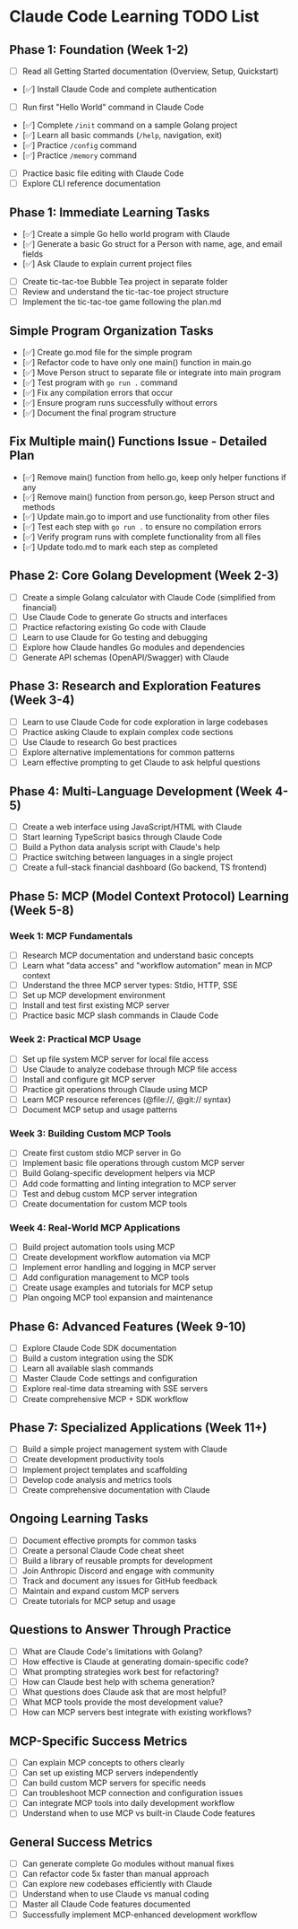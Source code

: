 # Claude Code Learning TODO List

## Phase 1: Foundation (Week 1-2)
- [ ] Read all Getting Started documentation (Overview, Setup, Quickstart)
- [✅] Install Claude Code and complete authentication
- [ ] Run first "Hello World" command in Claude Code
- [✅] Complete `/init` command on a sample Golang project
- [✅] Learn all basic commands (`/help`, navigation, exit)
- [✅] Practice `/config` command
- [✅] Practice `/memory` command
- [ ] Practice basic file editing with Claude Code
- [ ] Explore CLI reference documentation

## Phase 1: Immediate Learning Tasks
- [✅] Create a simple Go hello world program with Claude
- [✅] Generate a basic Go struct for a Person with name, age, and email fields
- [✅] Ask Claude to explain current project files
- [ ] Create tic-tac-toe Bubble Tea project in separate folder
- [ ] Review and understand the tic-tac-toe project structure
- [ ] Implement the tic-tac-toe game following the plan.md

## Simple Program Organization Tasks
- [✅] Create go.mod file for the simple program
- [✅] Refactor code to have only one main() function in main.go
- [✅] Move Person struct to separate file or integrate into main program
- [✅] Test program with `go run .` command
- [✅] Fix any compilation errors that occur
- [✅] Ensure program runs successfully without errors
- [✅] Document the final program structure

## Fix Multiple main() Functions Issue - Detailed Plan
- [✅] Remove main() function from hello.go, keep only helper functions if any
- [✅] Remove main() function from person.go, keep Person struct and methods
- [✅] Update main.go to import and use functionality from other files
- [✅] Test each step with `go run .` to ensure no compilation errors
- [✅] Verify program runs with complete functionality from all files
- [✅] Update todo.md to mark each step as completed

## Phase 2: Core Golang Development (Week 2-3)
- [ ] Create a simple Golang calculator with Claude Code (simplified from financial)
- [ ] Use Claude Code to generate Go structs and interfaces
- [ ] Practice refactoring existing Go code with Claude
- [ ] Learn to use Claude for Go testing and debugging
- [ ] Explore how Claude handles Go modules and dependencies
- [ ] Generate API schemas (OpenAPI/Swagger) with Claude

## Phase 3: Research and Exploration Features (Week 3-4)
- [ ] Learn to use Claude Code for code exploration in large codebases
- [ ] Practice asking Claude to explain complex code sections
- [ ] Use Claude to research Go best practices
- [ ] Explore alternative implementations for common patterns
- [ ] Learn effective prompting to get Claude to ask helpful questions

## Phase 4: Multi-Language Development (Week 4-5)
- [ ] Create a web interface using JavaScript/HTML with Claude
- [ ] Start learning TypeScript basics through Claude Code
- [ ] Build a Python data analysis script with Claude's help
- [ ] Practice switching between languages in a single project
- [ ] Create a full-stack financial dashboard (Go backend, TS frontend)

## Phase 5: MCP (Model Context Protocol) Learning (Week 5-8)

### Week 1: MCP Fundamentals
- [ ] Research MCP documentation and understand basic concepts
- [ ] Learn what "data access" and "workflow automation" mean in MCP context
- [ ] Understand the three MCP server types: Stdio, HTTP, SSE
- [ ] Set up MCP development environment
- [ ] Install and test first existing MCP server
- [ ] Practice basic MCP slash commands in Claude Code

### Week 2: Practical MCP Usage  
- [ ] Set up file system MCP server for local file access
- [ ] Use Claude to analyze codebase through MCP file access
- [ ] Install and configure git MCP server
- [ ] Practice git operations through Claude using MCP
- [ ] Learn MCP resource references (@file://, @git:// syntax)
- [ ] Document MCP setup and usage patterns

### Week 3: Building Custom MCP Tools
- [ ] Create first custom stdio MCP server in Go
- [ ] Implement basic file operations through custom MCP server
- [ ] Build Golang-specific development helpers via MCP
- [ ] Add code formatting and linting integration to MCP server
- [ ] Test and debug custom MCP server integration
- [ ] Create documentation for custom MCP tools

### Week 4: Real-World MCP Applications  
- [ ] Build project automation tools using MCP
- [ ] Create development workflow automation via MCP
- [ ] Implement error handling and logging in MCP server
- [ ] Add configuration management to MCP tools
- [ ] Create usage examples and tutorials for MCP setup
- [ ] Plan ongoing MCP tool expansion and maintenance

## Phase 6: Advanced Features (Week 9-10)
- [ ] Explore Claude Code SDK documentation
- [ ] Build a custom integration using the SDK
- [ ] Learn all available slash commands
- [ ] Master Claude Code settings and configuration
- [ ] Explore real-time data streaming with SSE servers
- [ ] Create comprehensive MCP + SDK workflow

## Phase 7: Specialized Applications (Week 11+)
- [ ] Build a simple project management system with Claude
- [ ] Create development productivity tools
- [ ] Implement project templates and scaffolding
- [ ] Develop code analysis and metrics tools
- [ ] Create comprehensive documentation with Claude

## Ongoing Learning Tasks
- [ ] Document effective prompts for common tasks
- [ ] Create a personal Claude Code cheat sheet
- [ ] Build a library of reusable prompts for development
- [ ] Join Anthropic Discord and engage with community
- [ ] Track and document any issues for GitHub feedback
- [ ] Maintain and expand custom MCP servers
- [ ] Create tutorials for MCP setup and usage

## Questions to Answer Through Practice
- [ ] What are Claude Code's limitations with Golang?
- [ ] How effective is Claude at generating domain-specific code?
- [ ] What prompting strategies work best for refactoring?
- [ ] How can Claude best help with schema generation?
- [ ] What questions does Claude ask that are most helpful?
- [ ] What MCP tools provide the most development value?
- [ ] How can MCP servers best integrate with existing workflows?

## MCP-Specific Success Metrics
- [ ] Can explain MCP concepts to others clearly
- [ ] Can set up existing MCP servers independently
- [ ] Can build custom MCP servers for specific needs
- [ ] Can troubleshoot MCP connection and configuration issues
- [ ] Can integrate MCP tools into daily development workflow
- [ ] Understand when to use MCP vs built-in Claude Code features

## General Success Metrics
- [ ] Can generate complete Go modules without manual fixes
- [ ] Can refactor code 5x faster than manual approach
- [ ] Can explore new codebases efficiently with Claude
- [ ] Understand when to use Claude vs manual coding
- [ ] Master all Claude Code features documented
- [ ] Successfully implement MCP-enhanced development workflow